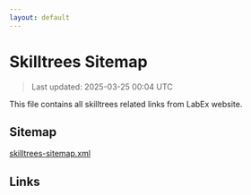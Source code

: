 ```yaml
---
layout: default
---
```


# Skilltrees Sitemap

> Last updated: 2025-03-25 00:04 UTC

This file contains all skilltrees related links from LabEx website.

## Sitemap

[skilltrees-sitemap.xml](https://labex.io/skilltrees-sitemap.xml)

## Links


